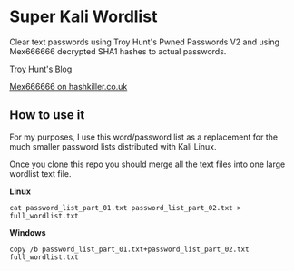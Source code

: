 # Super Kali Wordlist

Clear text passwords using Troy Hunt's Pwned Passwords V2 and using Mex666666 decrypted SHA1 hashes to actual passwords.



[Troy Hunt's Blog](https://www.troyhunt.com/ive-just-launched-pwned-passwords-version-2/)

[Mex666666 on hashkiller.co.uk](https://forum.hashkiller.co.uk/user-view.aspx?u=33407)


## How to use it

For my purposes, I use this word/password list as a replacement for the much smaller password lists distributed with Kali Linux.


Once you clone this repo you should merge all the text files into one large wordlist text file.



**Linux**

`cat password_list_part_01.txt password_list_part_02.txt > full_wordlist.txt`



**Windows**

`copy /b password_list_part_01.txt+password_list_part_02.txt full_wordlist.txt`